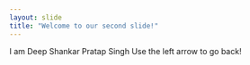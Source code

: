 ```yaml
---
layout: slide
title: "Welcome to our second slide!"
---
```

I am Deep Shankar Pratap Singh
Use the left arrow to go back!
